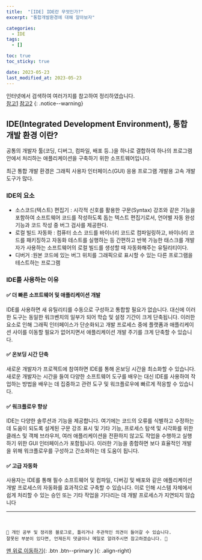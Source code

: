 ```yaml
---
title:  "[IDE] IDE란 무엇인가?"
excerpt: "통합개발환경에 대해 알아보자"

categories:
  - IDE
tags:
  - []

toc: true
toc_sticky: true

date: 2023-05-23
last_modified_at: 2023-05-23
---
```


인터넷에서 검색하여 여러가지를 참고하여 정리하였습니다.    
[참고1](https://www.redhat.com/ko/topics/middleware/what-is-ide)
[참고2](https://ko.wikipedia.org/wiki/%ED%86%B5%ED%95%A9_%EA%B0%9C%EB%B0%9C_%ED%99%98%EA%B2%BD)
{: .notice--warning}


## IDE(Integrated Development Environment), 통합 개발 환경 이란?

공통의 개발자 툴(코딩, 디버그, 컴파일, 배포 등..)을 하나로 결합하여 하나의 프로그램 안에서 처리하는 애플리케이션을 구축하기 위한 소프트웨어입니다.

최근 통합 개발 환경은 그래픽 사용자 인터페이스(GUI) 응용 프로그램 개발용 고속 개발 도구가 많다.



### IDE의 요소

- 소스코드(텍스트) 편집기 : 시각적 신호를 활용한 구문(Syntax) 강조와 같은 기능을 포함하여 소프트웨어 코드를 작성하도록 돕는 텍스트 편집기로서, 언어별 자동 완성 기능과 코드 작성 중 버그 검사를 제공한다.
- 로컬 빌드 자동화 : 컴퓨터 소스 코드를 바이너리 코드로 컴파일링하고, 바이너리 코드를 패키징하고 자동화 테스트를 실행하는 등 간편하고 반복 가능한 태스크를 개발자가 사용하는 소프트웨어의 로컬 빌드를 생성할 때 자동화해주는 유틸리티이다.
- 디버거 :원본 코드에 있는 버그 위치를 그래픽으로 표시할 수 있는 다른 프로그램을 테스트하는 프로그램

###  IDE를 사용하는 이유

#### ✅ 더 빠른 소프트웨어 및 애플리케이션 개발

IDE를 사용하면 새 유틸리티를 수동으로 구성하고 통합할 필요가 없습니다. 
대신에 이러한 도구는 동일한 워크벤치의 일부가 되어 학습 및 설정 기간이 크게 단축됩니다. 
이러한 요소로 인해 그래픽 인터페이스가 단순화되고 개발 프로세스 중에 플랫폼과 
애플리케이션 사이를 이동할 필요가 없어지면서 애플리케이션 개발 주기를 크게 단축할 수 있습니다.

#### ✅ 온보딩 시간 단축

새로운 개발자가 프로젝트에 참여하면 IDE를 통해 온보딩 시간을 최소화할 수 있습니다. 
새로운 개발자는 시간을 들여 다양한 소프트웨어 도구를 배우는 대신 IDE를 사용하여 작업하는 방법을 
배우는 데 집중하고 관련 도구 및 워크플로우에 빠르게 적응할 수 있습니다.

#### ✅ 워크플로우 향상

IDE는 다양한 솔루션과 기능을 제공합니다. 
여기에는 코드의 오류를 식별하고 수정하는 데 도움이 되도록 설계된 구문 강조 표시 및 
기타 기능, 프로세스 탐색 및 시각화를 위한 클래스 및 객체 브라우저, 
여러 애플리케이션을 전환하지 않고도 작업을 수행하고 실행하기 위한 GUI 인터페이스가 포함됩니다. 이러한 기능을 
종합하면 보다 효율적인 개발을 위해 워크플로우를 구성하고 간소화하는 데 도움이 됩니다.

#### ✅ 고급 자동화

사용자는 IDE를 통해 필수 소프트웨어 및 컴파일, 디버깅 및 배포와 같은 
애플리케이션 개발 프로세스의 자동화를 효과적으로 구축할 수 있습니다.
이로 인해 시스템 자체에서 쉽게 처리할 수 있는 승인 또는 기타 작업을 기다리는 데 개발 프로세스가 지연되지 않습니다


***
<br>
    
    📢 개인 공부 및 정리용 블로그로, 틀리거나 주관적인 의견이 들어갈 수 있습니다.
    잘못된 부분이 있다면, 언제든지 댓글이나 메일로 알려주시면 참고하겠습니다. 🔔

[맨 위로 이동하기](#){: .btn .btn--primary }{: .align-right}